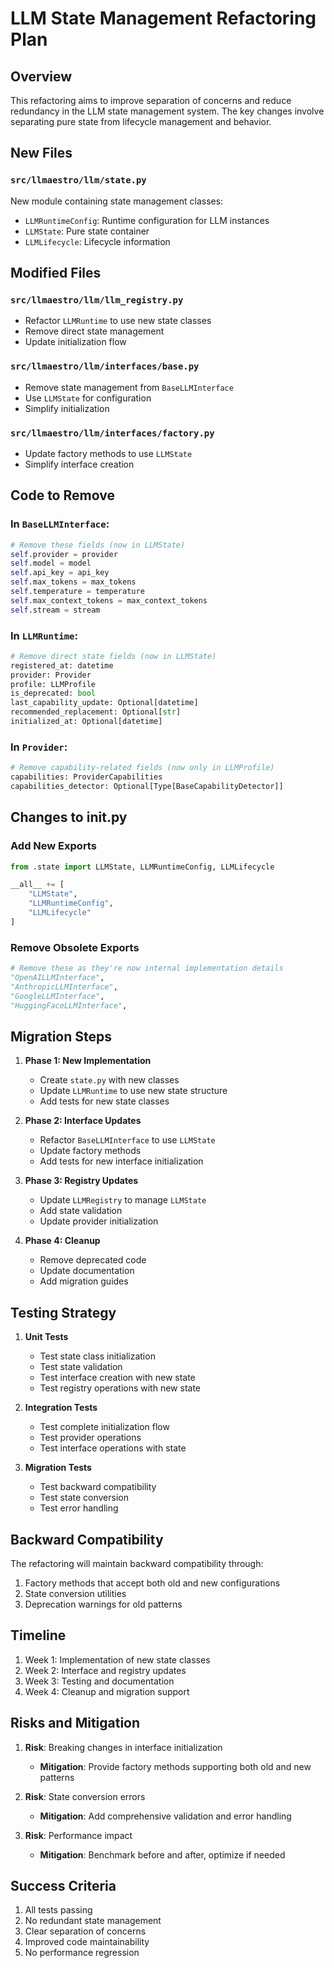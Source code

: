 # LLM State Management Refactoring Plan

## Overview
This refactoring aims to improve separation of concerns and reduce redundancy in the LLM state management system. The key changes involve separating pure state from lifecycle management and behavior.

## New Files

### `src/llmaestro/llm/state.py`
New module containing state management classes:
- `LLMRuntimeConfig`: Runtime configuration for LLM instances
- `LLMState`: Pure state container
- `LLMLifecycle`: Lifecycle information

## Modified Files

### `src/llmaestro/llm/llm_registry.py`
- Refactor `LLMRuntime` to use new state classes
- Remove direct state management
- Update initialization flow

### `src/llmaestro/llm/interfaces/base.py`
- Remove state management from `BaseLLMInterface`
- Use `LLMState` for configuration
- Simplify initialization

### `src/llmaestro/llm/interfaces/factory.py`
- Update factory methods to use `LLMState`
- Simplify interface creation

## Code to Remove

### In `BaseLLMInterface`:
```python
# Remove these fields (now in LLMState)
self.provider = provider
self.model = model
self.api_key = api_key
self.max_tokens = max_tokens
self.temperature = temperature
self.max_context_tokens = max_context_tokens
self.stream = stream
```

### In `LLMRuntime`:
```python
# Remove direct state fields (now in LLMState)
registered_at: datetime
provider: Provider
profile: LLMProfile
is_deprecated: bool
last_capability_update: Optional[datetime]
recommended_replacement: Optional[str]
initialized_at: Optional[datetime]
```

### In `Provider`:
```python
# Remove capability-related fields (now only in LLMProfile)
capabilities: ProviderCapabilities
capabilities_detector: Optional[Type[BaseCapabilityDetector]]
```

## Changes to __init__.py

### Add New Exports
```python
from .state import LLMState, LLMRuntimeConfig, LLMLifecycle

__all__ += [
    "LLMState",
    "LLMRuntimeConfig",
    "LLMLifecycle"
]
```

### Remove Obsolete Exports
```python
# Remove these as they're now internal implementation details
"OpenAILLMInterface",
"AnthropicLLMInterface",
"GoogleLLMInterface",
"HuggingFaceLLMInterface",
```

## Migration Steps

1. **Phase 1: New Implementation**
   - Create `state.py` with new classes
   - Update `LLMRuntime` to use new state structure
   - Add tests for new state classes

2. **Phase 2: Interface Updates**
   - Refactor `BaseLLMInterface` to use `LLMState`
   - Update factory methods
   - Add tests for new interface initialization

3. **Phase 3: Registry Updates**
   - Update `LLMRegistry` to manage `LLMState`
   - Add state validation
   - Update provider initialization

4. **Phase 4: Cleanup**
   - Remove deprecated code
   - Update documentation
   - Add migration guides

## Testing Strategy

1. **Unit Tests**
   - Test state class initialization
   - Test state validation
   - Test interface creation with new state
   - Test registry operations with new state

2. **Integration Tests**
   - Test complete initialization flow
   - Test provider operations
   - Test interface operations with state

3. **Migration Tests**
   - Test backward compatibility
   - Test state conversion
   - Test error handling

## Backward Compatibility

The refactoring will maintain backward compatibility through:
1. Factory methods that accept both old and new configurations
2. State conversion utilities
3. Deprecation warnings for old patterns

## Timeline

1. Week 1: Implementation of new state classes
2. Week 2: Interface and registry updates
3. Week 3: Testing and documentation
4. Week 4: Cleanup and migration support

## Risks and Mitigation

1. **Risk**: Breaking changes in interface initialization
   - **Mitigation**: Provide factory methods supporting both old and new patterns

2. **Risk**: State conversion errors
   - **Mitigation**: Add comprehensive validation and error handling

3. **Risk**: Performance impact
   - **Mitigation**: Benchmark before and after, optimize if needed

## Success Criteria

1. All tests passing
2. No redundant state management
3. Clear separation of concerns
4. Improved code maintainability
5. No performance regression 